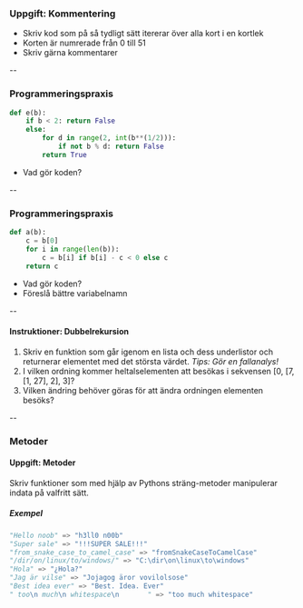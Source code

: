 ### Uppgift: Kommentering

- Skriv kod som på så tydligt sätt itererar över alla kort i en kortlek
- Korten är numrerade från 0 till 51
- Skriv gärna kommentarer





--


### Programmeringspraxis

```python
def e(b):
    if b < 2: return False
    else:
        for d in range(2, int(b**(1/2))):
            if not b % d: return False
        return True
```


- Vad gör koden?

--

### Programmeringspraxis

```python
def a(b):
    c = b[0]
    for i in range(len(b)):
        c = b[i] if b[i] - c < 0 else c
    return c
```


- Vad gör koden?
- Föreslå bättre variabelnamn





--

#### Instruktioner: Dubbelrekursion

1. Skriv en funktion som går igenom en lista och dess underlistor och returnerar elementet med det största värdet. _Tips: Gör en fallanalys!_
2. I vilken ordning kommer heltalselementen att besökas i sekvensen [0, [7, [1, 27], 2], 3]?
3. Vilken ändring behöver göras för att ändra ordningen elementen besöks?






--

### Metoder


#### Uppgift: Metoder

Skriv funktioner som med hjälp av Pythons sträng-metoder manipulerar indata på valfritt sätt.

#####  Exempel

```python
"Hello noob" => "h3ll0 n00b"
"Super sale" => "!!!SUPER SALE!!!"
"from_snake_case_to_camel_case" => "fromSnakeCaseToCamelCase"
"/dir/on/linux/to/windows/" => "C:\dir\on\linux\to\windows"
"Hola" => "¿Hola?"
"Jag är vilse" => "Jojagog äror vovilolsose"
"Best idea ever" => "Best. Idea. Ever"
" too\n much\n whitespace\n       " => "too much whitespace"
```
